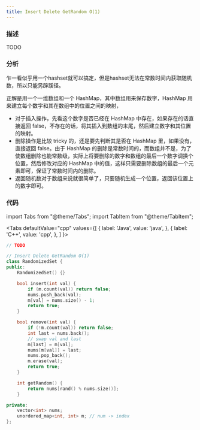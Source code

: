 ```yaml
---
title: Insert Delete GetRandom O(1)
---
```


### 描述

TODO

### 分析

乍一看似乎用一个hashset就可以搞定，但是hashset无法在常数时间内获取随机数，所以只能另辟蹊径。

正解是用一个一维数组和一个 HashMap，其中数组用来保存数字，HashMap 用来建立每个数字和其在数组中的位置之间的映射，

* 对于插入操作，先看这个数字是否已经在 HashMap 中存在，如果存在的话直接返回 false，不存在的话，将其插入到数组的末尾，然后建立数字和其位置的映射。
* 删除操作是比较 tricky 的，还是要先判断其是否在 HashMap 里，如果没有，直接返回 false。由于 HashMap 的删除是常数时间的，而数组并不是，为了使数组删除也能常数级，实际上将要删除的数字和数组的最后一个数字调换个位置，然后修改对应的 HashMap 中的值，这样只需要删除数组的最后一个元素即可，保证了常数时间内的删除。
* 返回随机数对于数组来说就很简单了，只要随机生成一个位置，返回该位置上的数字即可。

### 代码

import Tabs from "@theme/Tabs";
import TabItem from "@theme/TabItem";

<Tabs
defaultValue="cpp"
values={[
{ label: 'Java', value: 'java', },
{ label: 'C++', value: 'cpp', },
]
}>
<TabItem value="java">

```java
// TODO
```

</TabItem>
<TabItem value="cpp">

```cpp
// Insert Delete GetRandom O(1)
class RandomizedSet {
public:
    RandomizedSet() {}

    bool insert(int val) {
        if (m.count(val)) return false;
        nums.push_back(val);
        m[val] = nums.size() - 1;
        return true;
    }

    bool remove(int val) {
        if (!m.count(val)) return false;
        int last = nums.back();
        // swap val and last
        m[last] = m[val];
        nums[m[val]] = last;
        nums.pop_back();
        m.erase(val);
        return true;
    }

    int getRandom() {
        return nums[rand() % nums.size()];
    }

private:
    vector<int> nums;
    unordered_map<int, int> m; // num -> index
};
```

</TabItem>
</Tabs>
